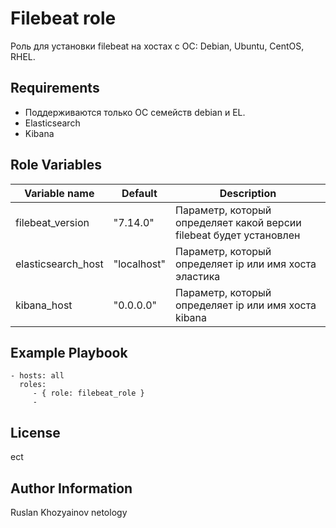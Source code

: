 Filebeat role
=========

Роль для установки filebeat на хостах с ОС: Debian, Ubuntu, CentOS, RHEL.

Requirements
------------

  * Поддерживаются только ОС семейств debian и EL.
  * Elasticsearch
  * Kibana

Role Variables
--------------

| Variable name | Default | Description |
|-----------------------|----------|-------------------------|
| filebeat_version | "7.14.0" | Параметр, который определяет какой версии filebeat будет установлен |
| elasticsearch_host | "localhost" | Параметр, который определяет ip или имя хоста эластика |
| kibana_host | "0.0.0.0" | Параметр, который определяет ip или имя хоста kibana |


Example Playbook
----------------

    - hosts: all
      roles:
         - { role: filebeat_role }
         - 

License
-------

ect

Author Information
------------------

Ruslan Khozyainov netology 
